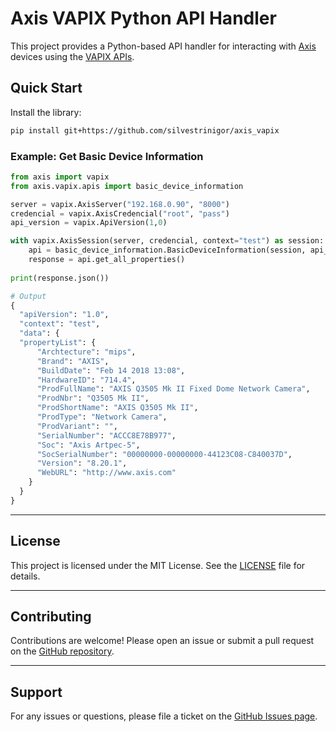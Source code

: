 # Axis VAPIX Python API Handler

This project provides a Python-based API handler for interacting with [Axis](https://www.axis.com/) devices using the [VAPIX APIs](https://developer.axis.com/vapix).

## Quick Start

Install the library:

```bash
pip install git+https://github.com/silvestrinigor/axis_vapix
```

### Example: Get Basic Device Information

```python
from axis import vapix
from axis.vapix.apis import basic_device_information

server = vapix.AxisServer("192.168.0.90", "8000")
credencial = vapix.AxisCredencial("root", "pass")
api_version = vapix.ApiVersion(1,0)

with vapix.AxisSession(server, credencial, context="test") as session:
    api = basic_device_information.BasicDeviceInformation(session, api_version)
    response = api.get_all_properties()
    
print(response.json())

# Output
{
  "apiVersion": "1.0",
  "context": "test",
  "data": {
  "propertyList": {
      "Archtecture": "mips",
      "Brand": "AXIS",
      "BuildDate": "Feb 14 2018 13:08",
      "HardwareID": "714.4",
      "ProdFullName": "AXIS Q3505 Mk II Fixed Dome Network Camera",
      "ProdNbr": "Q3505 Mk II",
      "ProdShortName": "AXIS Q3505 Mk II",
      "ProdType": "Network Camera",
      "ProdVariant": "",
      "SerialNumber": "ACCC8E78B977",
      "Soc": "Axis Artpec-5",
      "SocSerialNumber": "00000000-00000000-44123C08-C840037D",
      "Version": "8.20.1",
      "WebURL": "http://www.axis.com"
    }
  }
}
```

---

## License

This project is licensed under the MIT License. See the [LICENSE](./LICENSE) file for details.

---

## Contributing

Contributions are welcome! Please open an issue or submit a pull request on the [GitHub repository](https://github.com/silvestrinigor/axis_vapix).

---

## Support

For any issues or questions, please file a ticket on the [GitHub Issues page](https://github.com/silvestrinigor/axis_vapix/issues).